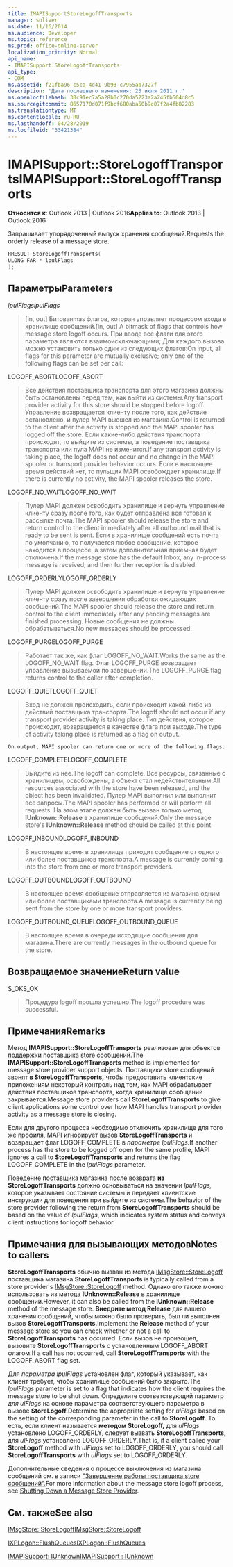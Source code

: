 ```yaml
---
title: IMAPISupportStoreLogoffTransports
manager: soliver
ms.date: 11/16/2014
ms.audience: Developer
ms.topic: reference
ms.prod: office-online-server
localization_priority: Normal
api_name:
- IMAPISupport.StoreLogoffTransports
api_type:
- COM
ms.assetid: f21fba96-c5ca-4d41-9b93-c7955ab7327f
description: 'Дата последнего изменения: 23 июля 2011 г.'
ms.openlocfilehash: 30c91ec7a5a28b0c270da5223a2a245fb504d8c5
ms.sourcegitcommit: 8657170d071f9bcf680aba50b9c07f2a4fb82283
ms.translationtype: MT
ms.contentlocale: ru-RU
ms.lasthandoff: 04/28/2019
ms.locfileid: "33421384"
---
```

# <a name="imapisupportstorelogofftransports"></a><span data-ttu-id="320de-103">IMAPISupport::StoreLogoffTransports</span><span class="sxs-lookup"><span data-stu-id="320de-103">IMAPISupport::StoreLogoffTransports</span></span>

  
  
<span data-ttu-id="320de-104">**Относится к**: Outlook 2013 | Outlook 2016</span><span class="sxs-lookup"><span data-stu-id="320de-104">**Applies to**: Outlook 2013 | Outlook 2016</span></span> 
  
<span data-ttu-id="320de-105">Запрашивает упорядоченный выпуск хранения сообщений.</span><span class="sxs-lookup"><span data-stu-id="320de-105">Requests the orderly release of a message store.</span></span>
  
```cpp
HRESULT StoreLogoffTransports(
ULONG FAR * lpulFlags
);
```

## <a name="parameters"></a><span data-ttu-id="320de-106">Параметры</span><span class="sxs-lookup"><span data-stu-id="320de-106">Parameters</span></span>

 <span data-ttu-id="320de-107">_lpulFlags_</span><span class="sxs-lookup"><span data-stu-id="320de-107">_lpulFlags_</span></span>
  
> <span data-ttu-id="320de-108">[in, out] Битоваяmas флагов, которая управляет процессом входа в хранилище сообщений.</span><span class="sxs-lookup"><span data-stu-id="320de-108">[in, out] A bitmask of flags that controls how message store logoff occurs.</span></span> <span data-ttu-id="320de-109">При вводе все флаги для этого параметра являются взаимоисключающими; Для каждого вызова можно установить только один из следующих флагов:</span><span class="sxs-lookup"><span data-stu-id="320de-109">On input, all flags for this parameter are mutually exclusive; only one of the following flags can be set per call:</span></span>
    
<span data-ttu-id="320de-110">LOGOFF_ABORT</span><span class="sxs-lookup"><span data-stu-id="320de-110">LOGOFF_ABORT</span></span> 
  
> <span data-ttu-id="320de-111">Все действия поставщика транспорта для этого магазина должны быть остановлены перед тем, как выйти из системы.</span><span class="sxs-lookup"><span data-stu-id="320de-111">Any transport provider activity for this store should be stopped before logoff.</span></span> <span data-ttu-id="320de-112">Управление возвращается клиенту после того, как действие остановлено, и пулер MAPI выошел из магазина.</span><span class="sxs-lookup"><span data-stu-id="320de-112">Control is returned to the client after the activity is stopped and the MAPI spooler has logged off the store.</span></span> <span data-ttu-id="320de-113">Если какие-либо действия транспорта происходят, то выйдите из системы, а поведение поставщика транспорта или пула MAPI не изменится.</span><span class="sxs-lookup"><span data-stu-id="320de-113">If any transport activity is taking place, the logoff does not occur and no change in the MAPI spooler or transport provider behavior occurs.</span></span> <span data-ttu-id="320de-114">Если в настоящее время действий нет, то пульщик MAPI освобождает хранилище.</span><span class="sxs-lookup"><span data-stu-id="320de-114">If there is currently no activity, the MAPI spooler releases the store.</span></span> 
    
<span data-ttu-id="320de-115">LOGOFF_NO_WAIT</span><span class="sxs-lookup"><span data-stu-id="320de-115">LOGOFF_NO_WAIT</span></span> 
  
> <span data-ttu-id="320de-116">Пулер MAPI должен освободить хранилище и вернуть управление клиенту сразу после того, как будет отправлена вся готовая к рассылке почта.</span><span class="sxs-lookup"><span data-stu-id="320de-116">The MAPI spooler should release the store and return control to the client immediately after all outbound mail that is ready to be sent is sent.</span></span> <span data-ttu-id="320de-117">Если в хранилище сообщений есть почта по умолчанию, то получается любое сообщение, которое находится в процессе, а затем дополнительная приемная будет отключена.</span><span class="sxs-lookup"><span data-stu-id="320de-117">If the message store has the default Inbox, any in-process message is received, and then further reception is disabled.</span></span> 
    
<span data-ttu-id="320de-118">LOGOFF_ORDERLY</span><span class="sxs-lookup"><span data-stu-id="320de-118">LOGOFF_ORDERLY</span></span> 
  
> <span data-ttu-id="320de-119">Пулер MAPI должен освободить хранилище и вернуть управление клиенту сразу после завершения обработки ожидающих сообщений.</span><span class="sxs-lookup"><span data-stu-id="320de-119">The MAPI spooler should release the store and return control to the client immediately after any pending messages are finished processing.</span></span> <span data-ttu-id="320de-120">Новые сообщения не должны обрабатываться.</span><span class="sxs-lookup"><span data-stu-id="320de-120">No new messages should be processed.</span></span> 
    
<span data-ttu-id="320de-121">LOGOFF_PURGE</span><span class="sxs-lookup"><span data-stu-id="320de-121">LOGOFF_PURGE</span></span> 
  
> <span data-ttu-id="320de-122">Работает так же, как флаг LOGOFF_NO_WAIT.</span><span class="sxs-lookup"><span data-stu-id="320de-122">Works the same as the LOGOFF_NO_WAIT flag.</span></span> <span data-ttu-id="320de-123">Флаг LOGOFF_PURGE возвращает управление вызываемой по завершении.</span><span class="sxs-lookup"><span data-stu-id="320de-123">The LOGOFF_PURGE flag returns control to the caller after completion.</span></span> 
    
<span data-ttu-id="320de-124">LOGOFF_QUIET</span><span class="sxs-lookup"><span data-stu-id="320de-124">LOGOFF_QUIET</span></span> 
  
> <span data-ttu-id="320de-125">Вход не должен происходить, если происходит какой-либо из действий поставщика транспорта.</span><span class="sxs-lookup"><span data-stu-id="320de-125">The logoff should not occur if any transport provider activity is taking place.</span></span> <span data-ttu-id="320de-126">Тип действия, которое происходит, возвращается в качестве флага при выходе.</span><span class="sxs-lookup"><span data-stu-id="320de-126">The type of activity taking place is returned as a flag on output.</span></span>
    
    On output, MAPI spooler can return one or more of the following flags:
    
<span data-ttu-id="320de-127">LOGOFF_COMPLETE</span><span class="sxs-lookup"><span data-stu-id="320de-127">LOGOFF_COMPLETE</span></span> 
  
> <span data-ttu-id="320de-128">Выйдите из нее.</span><span class="sxs-lookup"><span data-stu-id="320de-128">The logoff can complete.</span></span> <span data-ttu-id="320de-129">Все ресурсы, связанные с хранилищем, освобождены, а объект стал недействительным.</span><span class="sxs-lookup"><span data-stu-id="320de-129">All resources associated with the store have been released, and the object has been invalidated.</span></span> <span data-ttu-id="320de-130">Пулер MAPI выполнил или выполнит все запросы.</span><span class="sxs-lookup"><span data-stu-id="320de-130">The MAPI spooler has performed or will perform all requests.</span></span> <span data-ttu-id="320de-131">На этом этапе должен быть вызван только метод **IUnknown::Release** в хранилище сообщений.</span><span class="sxs-lookup"><span data-stu-id="320de-131">Only the message store's **IUnknown::Release** method should be called at this point.</span></span> 
    
<span data-ttu-id="320de-132">LOGOFF_INBOUND</span><span class="sxs-lookup"><span data-stu-id="320de-132">LOGOFF_INBOUND</span></span> 
  
> <span data-ttu-id="320de-133">В настоящее время в хранилище приходит сообщение от одного или более поставщиков транспорта.</span><span class="sxs-lookup"><span data-stu-id="320de-133">A message is currently coming into the store from one or more transport providers.</span></span> 
    
<span data-ttu-id="320de-134">LOGOFF_OUTBOUND</span><span class="sxs-lookup"><span data-stu-id="320de-134">LOGOFF_OUTBOUND</span></span> 
  
> <span data-ttu-id="320de-135">В настоящее время сообщение отправляется из магазина одним или более поставщиками транспорта.</span><span class="sxs-lookup"><span data-stu-id="320de-135">A message is currently being sent from the store by one or more transport providers.</span></span> 
    
<span data-ttu-id="320de-136">LOGOFF_OUTBOUND_QUEUE</span><span class="sxs-lookup"><span data-stu-id="320de-136">LOGOFF_OUTBOUND_QUEUE</span></span> 
  
> <span data-ttu-id="320de-137">В настоящее время в очереди исходящие сообщения для магазина.</span><span class="sxs-lookup"><span data-stu-id="320de-137">There are currently messages in the outbound queue for the store.</span></span>
    
## <a name="return-value"></a><span data-ttu-id="320de-138">Возвращаемое значение</span><span class="sxs-lookup"><span data-stu-id="320de-138">Return value</span></span>

<span data-ttu-id="320de-139">S_OK</span><span class="sxs-lookup"><span data-stu-id="320de-139">S_OK</span></span> 
  
> <span data-ttu-id="320de-140">Процедура logoff прошла успешно.</span><span class="sxs-lookup"><span data-stu-id="320de-140">The logoff procedure was successful.</span></span>
    
## <a name="remarks"></a><span data-ttu-id="320de-141">Примечания</span><span class="sxs-lookup"><span data-stu-id="320de-141">Remarks</span></span>

<span data-ttu-id="320de-142">Метод **IMAPISupport::StoreLogoffTransports** реализован для объектов поддержки поставщика store сообщений.</span><span class="sxs-lookup"><span data-stu-id="320de-142">The **IMAPISupport::StoreLogoffTransports** method is implemented for message store provider support objects.</span></span> <span data-ttu-id="320de-143">Поставщики store сообщений звонят **в StoreLogoffTransports,** чтобы предоставить клиентские приложениям некоторый контроль над тем, как MAPI обрабатывает действия поставщиков транспорта, когда хранилище сообщений закрывается.</span><span class="sxs-lookup"><span data-stu-id="320de-143">Message store providers call **StoreLogoffTransports** to give client applications some control over how MAPI handles transport provider activity as a message store is closing.</span></span> 
  
<span data-ttu-id="320de-144">Если для другого процесса необходимо отключить хранилище для того же профиля, MAPI игнорирует вызов **StoreLogoffTransports** и возвращает флаг LOGOFF_COMPLETE в _параметре lpulFlags._</span><span class="sxs-lookup"><span data-stu-id="320de-144">If another process has the store to be logged off open for the same profile, MAPI ignores a call to **StoreLogoffTransports** and returns the flag LOGOFF_COMPLETE in the  _lpulFlags_ parameter.</span></span> 
  
<span data-ttu-id="320de-145">Поведение поставщика магазина после возврата **из StoreLogoffTransports** должно основываться на значении  _lpulFlags,_ которое указывает состояние системы и передает клиентские инструкции для поведения при выйдите из системы.</span><span class="sxs-lookup"><span data-stu-id="320de-145">The behavior of the store provider following the return from **StoreLogoffTransports** should be based on the value of  _lpulFlags_, which indicates system status and conveys client instructions for logoff behavior.</span></span> 
  
## <a name="notes-to-callers"></a><span data-ttu-id="320de-146">Примечания для вызывающих методов</span><span class="sxs-lookup"><span data-stu-id="320de-146">Notes to callers</span></span>

 <span data-ttu-id="320de-147">**StoreLogoffTransports** обычно вызван из метода [IMsgStore::StoreLogoff](imsgstore-storelogoff.md) поставщика магазина.</span><span class="sxs-lookup"><span data-stu-id="320de-147">**StoreLogoffTransports** is typically called from a store provider's [IMsgStore::StoreLogoff](imsgstore-storelogoff.md) method.</span></span> <span data-ttu-id="320de-148">Однако его также можно использовать из метода **IUnknown::Release** в хранилище сообщений.</span><span class="sxs-lookup"><span data-stu-id="320de-148">However, it can also be called from the **IUnknown::Release** method of the message store.</span></span> <span data-ttu-id="320de-149">**Внедрите метод Release** для вашего хранения сообщений, чтобы можно было проверить, был ли выполнен вызов **StoreLogoffTransports.**</span><span class="sxs-lookup"><span data-stu-id="320de-149">Implement the **Release** method of your message store so you can check whether or not a call to **StoreLogoffTransports** has occurred.</span></span> <span data-ttu-id="320de-150">Если вызов не произошел, вызовите **StoreLogoffTransports** с установленным LOGOFF_ABORT флагом.</span><span class="sxs-lookup"><span data-stu-id="320de-150">If a call has not occurred, call **StoreLogoffTransports** with the LOGOFF_ABORT flag set.</span></span> 
  
<span data-ttu-id="320de-151">Для  _параметра lpulFlags_ установлен флаг, который указывает, как клиент требует, чтобы хранилище сообщений было закрыто.</span><span class="sxs-lookup"><span data-stu-id="320de-151">The  _lpulFlags_ parameter is set to a flag that indicates how the client requires the message store to be shut down.</span></span> <span data-ttu-id="320de-152">Определите соответствующий параметр _для ulFlags_ на основе параметра соответствующего параметра в вызове **StoreLogoff.**</span><span class="sxs-lookup"><span data-stu-id="320de-152">Determine the appropriate setting for  _ulFlags_ based on the setting of the corresponding parameter in the call to **StoreLogoff**.</span></span> <span data-ttu-id="320de-153">То есть, если клиент называется **методом StoreLogoff,** для  _ulFlags_ установлено LOGOFF_ORDERLY, следует вызвать **StoreLogoffTransports,** для  _ulFlags_ установлено LOGOFF_ORDERLY.</span><span class="sxs-lookup"><span data-stu-id="320de-153">That is, if a client called your **StoreLogoff** method with  _ulFlags_ set to LOGOFF_ORDERLY, you should call **StoreLogoffTransports** with  _ulFlags_ set to LOGOFF_ORDERLY.</span></span> 
  
<span data-ttu-id="320de-154">Дополнительные сведения о процессе выключения из магазина сообщений см. в записи ["Завершение работы поставщика store сообщений".](shutting-down-a-message-store-provider.md)</span><span class="sxs-lookup"><span data-stu-id="320de-154">For more information about the message store logoff process, see [Shutting Down a Message Store Provider](shutting-down-a-message-store-provider.md).</span></span>
  
## <a name="see-also"></a><span data-ttu-id="320de-155">См. также</span><span class="sxs-lookup"><span data-stu-id="320de-155">See also</span></span>



[<span data-ttu-id="320de-156">IMsgStore::StoreLogoff</span><span class="sxs-lookup"><span data-stu-id="320de-156">IMsgStore::StoreLogoff</span></span>](imsgstore-storelogoff.md)
  
[<span data-ttu-id="320de-157">IXPLogon::FlushQueues</span><span class="sxs-lookup"><span data-stu-id="320de-157">IXPLogon::FlushQueues</span></span>](ixplogon-flushqueues.md)
  
[<span data-ttu-id="320de-158">IMAPISupport: IUnknown</span><span class="sxs-lookup"><span data-stu-id="320de-158">IMAPISupport : IUnknown</span></span>](imapisupportiunknown.md)

